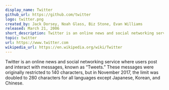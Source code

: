 ```yaml
---
display_name: Twitter
github_url: https://github.com/twitter
logo: twitter.png
created_by: Jack Dorsey, Noah Glass, Biz Stone, Evan Williams
released: March 21, 2006
short_description: Twitter is an online news and social networking service where users post and interact with messages, known as “Tweets”.
topic: twitter
url: https://www.twitter.com
wikipedia_url: https://en.wikipedia.org/wiki/Twitter
---
```

Twitter is an online news and social networking service where users post and interact with messages, known as “Tweets.” These messages were originally restricted to 140 characters, but in November 2017, the limit was doubled to 280 characters for all languages except Japanese, Korean, and Chinese.
